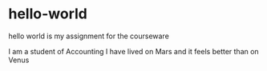 # hello-world
hello world is my assignment for the courseware



I am a student of Accounting 
I have lived on Mars and it feels better than on Venus
